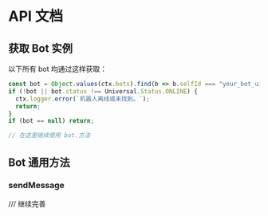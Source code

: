 # API 文档

## 获取 Bot 实例

以下所有 bot 均通过这样获取：

```typescript
const bot = Object.values(ctx.bots).find(b => b.selfId === "your_bot_uid" || b.user?.id === "your_bot_uid");
if (!bot || bot.status !== Universal.Status.ONLINE) {
  ctx.logger.error(`机器人离线或未找到。`);
  return;
}
if (bot == null) return;

// 在这里继续使用 bot.方法
```

## Bot 通用方法

### sendMessage

/// 继续完善